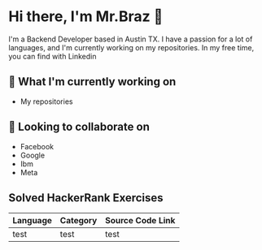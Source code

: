 # Hi there, I'm Mr.Braz 👋

I'm a Backend Developer based in Austin TX. I have a passion for a lot of languages, and I'm currently working on my repositories. In my free time, you can find with Linkedin

## 💼 What I'm currently working on
- My repositories

## 🤝 Looking to collaborate on
- Facebook
- Google
- Ibm
- Meta

## Solved HackerRank Exercises

| Language        | Category               | Source Code Link     |
| --------------- | ---------------------- | --------------------------------------------------------------------------------------------   |
|     test        | test                    | test                                                                                           |




